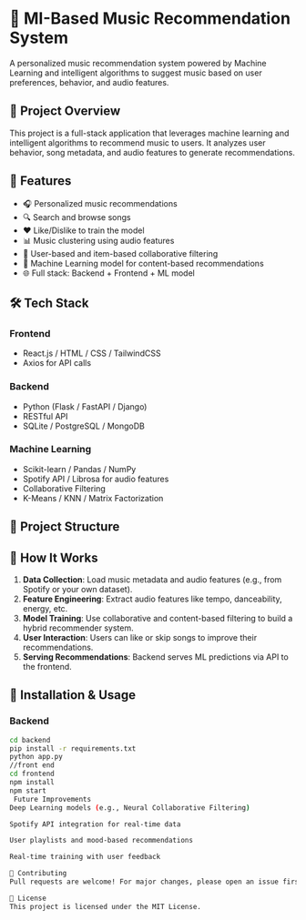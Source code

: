 # 🎵 MI-Based Music Recommendation System

A personalized music recommendation system powered by Machine Learning and intelligent algorithms to suggest music based on user preferences, behavior, and audio features.

## 📌 Project Overview

This project is a full-stack application that leverages machine learning and intelligent algorithms to recommend music to users. It analyzes user behavior, song metadata, and audio features to generate recommendations.

## 🚀 Features

- 🎧 Personalized music recommendations
- 🔍 Search and browse songs
- ❤️ Like/Dislike to train the model
- 📊 Music clustering using audio features
- 👤 User-based and item-based collaborative filtering
- 🤖 Machine Learning model for content-based recommendations
- 🌐 Full stack: Backend + Frontend + ML model

## 🛠️ Tech Stack

### Frontend
- React.js / HTML / CSS / TailwindCSS
- Axios for API calls

### Backend
- Python (Flask / FastAPI / Django)
- RESTful API
- SQLite / PostgreSQL / MongoDB

### Machine Learning
- Scikit-learn / Pandas / NumPy
- Spotify API / Librosa for audio features
- Collaborative Filtering
- K-Means / KNN / Matrix Factorization

## 📂 Project Structure


## 🧠 How It Works

1. **Data Collection**: Load music metadata and audio features (e.g., from Spotify or your own dataset).
2. **Feature Engineering**: Extract audio features like tempo, danceability, energy, etc.
3. **Model Training**: Use collaborative and content-based filtering to build a hybrid recommender system.
4. **User Interaction**: Users can like or skip songs to improve their recommendations.
5. **Serving Recommendations**: Backend serves ML predictions via API to the frontend.

## 🧪 Installation & Usage

### Backend

```bash
cd backend
pip install -r requirements.txt
python app.py
//front end
cd frontend
npm install
npm start
 Future Improvements
Deep Learning models (e.g., Neural Collaborative Filtering)

Spotify API integration for real-time data

User playlists and mood-based recommendations

Real-time training with user feedback

🤝 Contributing
Pull requests are welcome! For major changes, please open an issue first.

📄 License
This project is licensed under the MIT License.

